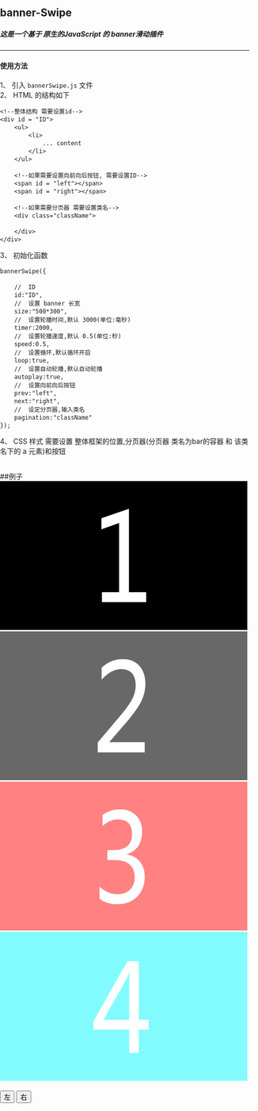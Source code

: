 ## banner-Swipe
##### 这是一个基于 原生的JavaScript 的 banner滑动插件

***

#### 使用方法
1、  引入 `bannerSwipe.js` 文件  
2、	 HTML 的结构如下  

<!---->	
	<!--整体结构 需要设置id-->
    <div id = "ID">
    	<ul>
    		<li>
				... content
			</li>
		</ul>
		
		<!--如果需要设置向前向后按钮, 需要设置ID-->
		<span id = "left"></span>
		<span id = "right"></span>
		
		<!--如果需要分页器 需要设置类名-->
		<div class="className">
			
		</div>
	</div>

3、  初始化函数  

<!---->	 
    bannerSwipe({  

    	//	ID  
		id:"ID",  
		//	设置 banner 长宽  
		size:"500*300",
		//	设置轮播时间,默认 3000(单位:毫秒)  
		timer:2000,  
		//	设置轮播速度,默认 0.5(单位:秒)  
		speed:0.5,
		//	设置循环,默认循环开启  
		loop:true,  
		//	设置自动轮播,默认自动轮播  
		autoplay:true,    
		//	设置向前向后按钮  
		prev:"left",  
		next:"right",  
		//	设定分页器,输入类名  
		pagination:"className"  
	});  
	
4、	CSS 样式 需要设置 整体框架的位置,分页器(分页器 类名为bar的容器 和 该类名下的 a 元素)和按钮

<br/>
##例子
	<div id="banner" class="banner">
		<ul class="banner-swipe">
			<li>
				<!--测试图片-->
				<img src="../resources/1.jpg"/>
			</li>
			<li>
				<!--测试图片-->
				<img src="../resources/2.jpg"/>
			</li>
			<li>
				<!--测试图片-->
				<img src="../resources/3.jpg"/>
			</li>
			<li>
				<!--测试图片-->
				<img src="../resources/4.jpg"/>
			</li>
		</ul>
		<div class="banner-swipe-bar">
		</div>
	</div>
	<br/>
	<button id="left">左</button>
	<button id="right">右</button>
	<br/>
	<style>
		div,ul,body,li,img {
			padding:0;
			margin:0;
		}
		.banner {
			margin:0 auto;
		}
		.banner-swipe-bar {
			position:absolute;
			bottom:10px;
		}
		.banner-swipe-bar a {
			height:10px;
			width:10px;
			border-radius:50%;
			background:#d3d3d3;
			display:inline-block;
			margin-right:10px;
		}
		.banner-swipe-bar a.active {
			background:#f23b22;
		}
	</style>
	<script>
		//	封装函数
		function bannerSwipe(config){
			//	参数设定
			var obj = {};
			function setObj(argu,val){
				obj[argu] = config[argu] === undefined ? val : config[argu];
			}
			//	设定ID
			setObj("id","banner");
			//	设定 banner 长宽
			setObj("size","");
			//	设定轮播时间
			setObj("timer",3000);
			//	设定轮播速度
			setObj("speed","0.5");
			//	设定是否循环
			setObj("loop",true);
			//	设定是否自动轮播
			setObj("autoplay",true);
			//	设定向前按钮ID
			setObj("prev","");
			//	设定向后按钮ID
			setObj("next","");
			//	设定分页器
			setObj("pagination","");
			
			
			
			// 参数初始化
			var	banner = document.getElementById(obj.id),
				bannerSwipe = banner.getElementsByTagName("ul")[0],
				bannerSwipeLeft = window.getComputedStyle(bannerSwipe).left,
				bannerli = banner.getElementsByTagName("li"),
				bannerlength = bannerli.length,
				current = 0,
				timer = '',
				status = "false";
			
			if(judg("size")){
				banner.style.width = obj.size.split("*")[0] + "px";
				banner.style.height = obj.size.split("*")[1] + "px";
			}
			
			for(var i = 0;i<bannerlength;i++){
				bannerli[i].style.left = (i * 100) + "%" ;
			}
			
			//	banner 自动轮播初始化
			function bannerSwipeAuto(num){
				if(arguments[1] === "click"){
					clearInterval(timer);
					bannerSwipeRun(num);
					status = "false";
				}
				if(status === "false"){
					status = "true";
					
					if(obj.autoplay){
						timer = setInterval(function(){
									currentEdit();
									bannerSwipeRun(current);
								},obj.timer);
					}
				}
				
				//	滑动函数.
				function bannerSwipeRun(numm){
					bannerSwipe.style.left = (-numm * 100) + "%";
					bannerSwipeBarAInit(numm);
				}
			}
			
			//	current 修改器
			function currentEdit(){
				if(!obj.loop){
					if(arguments[0] === "prev"){
						current = current === 0 ? 0 : current-1;
					}else{
						current = current === bannerlength-1 ? bannerlength-1 : current+1;
					}
				}else{
					if(arguments[0] === "prev"){
						current = current === 0 ? bannerlength-1 : current-1;
					}else{
						current = current === bannerlength-1 ? 0 : current+1;
					}
				}
			}
			//	指示器 初始化
			function bannerSwipeBarInit(elem){
				var bar = banner.getElementsByClassName(elem)[0];
				var a;
				for(var i = 0;i<bannerlength;i++){
					a = document.createElement("a");
					a.setAttribute("data-index",i);
					a.onclick = function(){
						current = parseInt(this.getAttribute("data-index"));
						bannerSwipeAuto(current,"click");
					}
					bar.appendChild(a);
				}
				bannerSwipeBarAInit(0);
			}
			
			//	指示器 添加 active
			function bannerSwipeBarAInit(num){
				if(judg("pagination")){
					var bar = banner.getElementsByClassName(obj.pagination)[0],
						a = bar.getElementsByTagName("a");
					if(bar.getElementsByClassName("active").length > 0){
						bar.getElementsByClassName("active")[0].className = "";
					}
					a[num].className = "active";
				}
			}
			
			//	向前向后按钮
			function bannerGo(str){
				if(str === "left"){
					currentEdit("prev");
				}else{
					currentEdit();
				}
				bannerSwipeAuto(current,"click");
			}
			
			// 判断是否开启功能
			function judg(str){
				if(obj[str] === ""){
					return false;
				}
				return true;
			}
			
			if(judg("prev")){
				document.getElementById(obj.prev).onclick = function(){
					bannerGo("left");
				}
				document.getElementById(obj.next).onclick = function(){
					bannerGo();
				}
			}
			
			if(judg("pagination")){
				bannerSwipeBarInit(obj.pagination);
			}
			bannerSwipeAuto(0);
			
			(function(){
				var style = document.createElement("style"),
					str = "#" + obj.id + "{overflow:hidden;position:relative;}";
				str += "#" + obj.id + " ul{width:100%;list-style-type:none;position:relative;left:0;transition:ease " + obj.speed + "s;}";
				str += "#" + obj.id + " ul li{width:100%;position:absolute;}";
				str += "#" + obj.id + " ul img{width:100%;}";
				style.innerHTML = str;
				document.getElementById(obj.id).appendChild(style);
			}());
		}
		var obj = {
			id:"banner",
			speed:1,
			timer:2000,
			loop:true,
			autoplay:true,
			prev:"left",
			next:"right",
			pagination:"banner-swipe-bar",
			size:"600*300"
		}
		bannerSwipe(obj);
	</script>